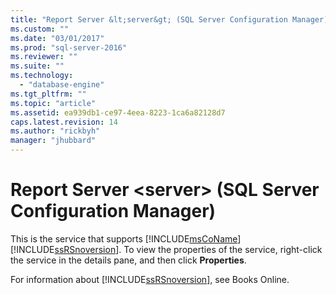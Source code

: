 ```yaml
---
title: "Report Server &lt;server&gt; (SQL Server Configuration Manager) | Microsoft Docs"
ms.custom: ""
ms.date: "03/01/2017"
ms.prod: "sql-server-2016"
ms.reviewer: ""
ms.suite: ""
ms.technology: 
  - "database-engine"
ms.tgt_pltfrm: ""
ms.topic: "article"
ms.assetid: ea939db1-ce97-4eea-8223-1ca6a82128d7
caps.latest.revision: 14
ms.author: "rickbyh"
manager: "jhubbard"
---
```

# Report Server &lt;server&gt; (SQL Server Configuration Manager)
  This is the service that supports [!INCLUDE[msCoName](../../a9notintoc/includes/msconame-md.md)] [!INCLUDE[ssRSnoversion](../../a9notintoc/includes/ssrsnoversion-md.md)]. To view the properties of the service, right-click the service in the details pane, and then click **Properties**.  
  
 For information about [!INCLUDE[ssRSnoversion](../../a9notintoc/includes/ssrsnoversion-md.md)], see Books Online.  
  
  